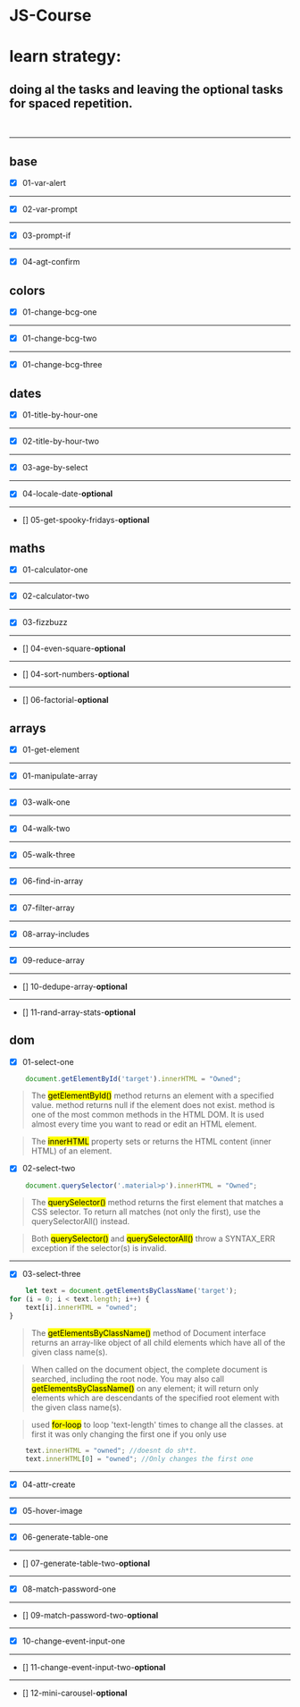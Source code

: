 # JS-Course

# learn strategy:
## doing al the tasks and leaving the optional tasks for spaced repetition.
<br>

---

## base
* [x] 01-var-alert
---
* [x] 02-var-prompt
---
* [x] 03-prompt-if
---
* [x] 04-agt-confirm

## colors
* [x] 01-change-bcg-one
---
* [x] 01-change-bcg-two
---
* [x] 01-change-bcg-three

## dates
* [x] 01-title-by-hour-one
---
* [x] 02-title-by-hour-two
---
* [x] 03-age-by-select
---
* [x] 04-locale-date-**optional**
---
* [] 05-get-spooky-fridays-**optional**

## maths
* [x] 01-calculator-one
---
* [x] 02-calculator-two
---
* [x] 03-fizzbuzz
---
* [] 04-even-square-**optional**
---
* [] 04-sort-numbers-**optional**
---
* [] 06-factorial-**optional**

## arrays
* [x] 01-get-element
---
* [x] 01-manipulate-array
---
* [x] 03-walk-one
---
* [x] 04-walk-two
---
* [x] 05-walk-three
---
* [x] 06-find-in-array
---
* [x] 07-filter-array
---
* [x] 08-array-includes
---
* [x] 09-reduce-array
---
* [] 10-dedupe-array-**optional**
---
* [] 11-rand-array-stats-**optional**

## dom
* [x] 01-select-one

```javascript
    document.getElementById('target').innerHTML = "Owned";
```
> The <mark>getElementById()</mark> method returns an element with a specified value.
method returns null if the element does not exist.
method is one of the most common methods in the HTML DOM. It is used almost every time you want to read or edit an HTML element.

> The <mark>innerHTML</mark> property sets or returns the HTML content (inner HTML) of an element.


* [x] 02-select-two
```javascript
    document.querySelector('.material>p').innerHTML = "Owned";
```
> The <mark>querySelector()</mark> method returns the first element that matches a CSS selector.
To return all matches (not only the first), use the querySelectorAll() instead.

> Both <mark>querySelector()</mark> and <mark>querySelectorAll()</mark> throw a SYNTAX_ERR exception if the selector(s) is invalid.
---
* [x] 03-select-three
```javascript
    let text = document.getElementsByClassName('target');
for (i = 0; i < text.length; i++) {
    text[i].innerHTML = "owned";
}
```
> The <mark>getElementsByClassName()</mark> method of Document interface returns an array-like object of all child elements which have all of the given class name(s).

> When called on the document object, the complete document is searched, including the root node. You may also call <mark>getElementsByClassName()</mark> on any element; it will return only elements which are descendants of the specified root element with the given class name(s).

> used <mark>for-loop</mark> to loop 'text-length' times to change all the classes. at first it was only changing the first one if you only use
```javascript
    text.innerHTML = "owned"; //doesnt do sh*t.
    text.innerHTML[0] = "owned"; //Only changes the first one
```
---
* [x] 04-attr-create
---
* [x] 05-hover-image
---
* [x] 06-generate-table-one
---
* [] 07-generate-table-two-**optional**
---
* [x] 08-match-password-one
---
* [] 09-match-password-two-**optional**
---
* [x] 10-change-event-input-one
---
* [] 11-change-event-input-two-**optional**
---
* [] 12-mini-carousel-**optional**
